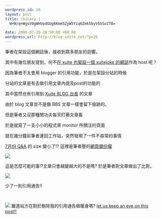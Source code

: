 ```yaml
--- 
wordpress_id: 26
layout: post
title: !binary |
  W+W/q+WgsV0gWHVpdGUg6Kmm5ZyW5Yiq6Zmk5byV55SoIT8=

date: 2006-07-28 18:50:00 +08:00
wordpress_url: http://blog.xdite.net/?p=26
---
```

<p>筆者在架設這個網誌後，接收到眾多朋友的迴響。</p><p> 其中有幾位朋友提到，何不<a href="http://blog.xuite.net/xuitejoke/xuitejoke">在 xuite 也架設一個 xuitejoke 的網誌</a>作為 host 呢？</p><p>  因為筆者不太會用 blogger 的引用功能，於是在架設分站的時候</p><p> 分站的文章是有去做引用文章內提及post的功能的</p><p> 其中當然也有引用到 <a href="http://blog.xuite.net/blog/baby/">Xuite BLOG 台長</a> 的文章</p><p>  由於 blog 文章並不是像 BBS 文章一樣會留下痕跡的。</p><p> 但是筆者又沒那種閒功夫每天盯著文章看</p><p> 於是就寫了一支小小的程式來 monitor 所關注的頁面</p><p>  就在幾分鐘前筆者連回工作站，突然發現了一件不尋常的事情</p><p> <a href="http://blog.xuite.net/blog/baby/7045124"> 7月份 Q&amp;A</a> 的 size 變小了!?  這裡是筆者壓的<a href="http://kydd.info/xuite7web.tar.gz">網頁備份檔</a></p><p><img src="http://static.flickr.com/67/200220503_a45ddeca6a_o.jpg" border="0" />  </p><p>這是怎麼可能的事!?文章只會越變越大的不是嗎? 於是筆者對文章做出了比對。</p><p>  <img src="http://static.flickr.com/62/200220501_e8922d3cd8_o.jpg" border="0" />  </p><p>少了一則引用通告!!</p><p>&nbsp;</p><p>  <img src="http://static.flickr.com/66/200220502_64c5ca5e74_o.jpg" border="0" />  難道站方在對於刪除我的引用通告做暖身嗎? <a href="http://blog.xuite.net/blog/baby/7045124">let us keep an eye on this post!!</a></p>
